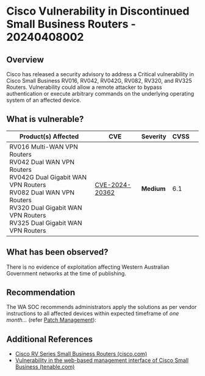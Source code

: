# Cisco Vulnerability in Discontinued Small Business Routers - 20240408002

## Overview

Cisco has released a security advisory to address a Critical vulnerability in Cisco Small Business RV016, RV042, RV042G, RV082, RV320, and RV325 Routers. Vulnerability could allow a remote attacker to bypass authentication or execute arbitrary commands on the underlying operating system of an affected device.

## What is vulnerable?

| Product(s) Affected                                                                                                                                                                                          | CVE                                                               | Severity   | CVSS |     |
| ------------------------------------------------------------------------------------------------------------------------------------------------------------------------------------------------------------ | ----------------------------------------------------------------- | ---------- | ---- | --- |
| RV016 Multi-WAN VPN Routers <br>RV042 Dual WAN VPN Routers <br>RV042G Dual Gigabit WAN VPN Routers<br>RV082 Dual WAN VPN Routers<br>RV320 Dual Gigabit WAN VPN Routers<br>RV325 Dual Gigabit WAN VPN Routers | [CVE-2024-20362](https://nvd.nist.gov/vuln/detail/CVE-2024-20362) | **Medium** | 6.1  |     |

## What has been observed?

There is no evidence of exploitation affecting Western Australian Government networks at the time of publishing.

## Recommendation

The WA SOC recommends administrators apply the solutions as per vendor instructions to all affected devices within expected timeframe of *one month...* (refer [Patch Management](../guidelines/patch-management.md)):

## Additional References

- [Cisco RV Series Small Business Routers (cisco.com)](https://sec.cloudapps.cisco.com/security/center/content/CiscoSecurityAdvisory/cisco-sa-sbiz-rv-xss-OQeRTup)
- [Vulnerability in the web-based management interface of Cisco Small Business (tenable.com)](https://www.tenable.com/cve/CVE-2024-20362)
